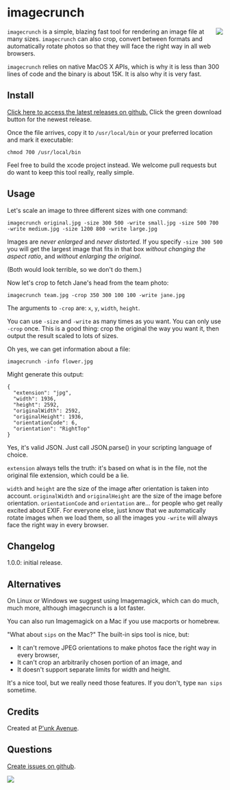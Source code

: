 # imagecrunch

<a href="http://apostrophenow.org/"><img src="https://raw.github.com/punkave/imagecrunch/master/logos/logo-box-madefor.png" align="right" /></a>

`imagecrunch` is a simple, blazing fast tool for rendering an image file at many
sizes. `imagecrunch` can also crop, convert between formats and automatically
rotate photos so that they will face the right way in all web browsers.

`imagecrunch` relies on native MacOS X APIs, which is why it is less than 300 lines of code and the binary is about 15K. It is also why it is very fast.

## Install

[Click here to access the latest releases on github.](https://github.com/punkave/imagecrunch/releases) Click the green download button for the newest release.

Once the file arrives, copy it to `/usr/local/bin` or your preferred location and mark it executable:

    chmod 700 /usr/local/bin

Feel free to build the xcode project instead. We welcome pull requests but do want to keep this tool really, really simple.

## Usage

Let's scale an image to three different sizes with one command:

    imagecrunch original.jpg -size 300 500 -write small.jpg -size 500 700 -write medium.jpg -size 1200 800 -write large.jpg

Images are *never enlarged* and *never distorted*. If you specify `-size 300 500` you will get the largest image that fits in that box *without changing the aspect ratio*, and *without enlarging the original*.

(Both would look terrible, so we don't do them.)

Now let's crop to fetch Jane's head from the team photo:

    imagecrunch team.jpg -crop 350 300 100 100 -write jane.jpg

The arguments to `-crop` are: `x`, `y`, `width`, `height`.

You can use `-size` and `-write` as many times as you want. You can only use `-crop` once. This is a good thing: crop the original the way you want it, then output the result scaled to lots of sizes.

Oh yes, we can get information about a file:

    imagecrunch -info flower.jpg

Might generate this output:

    {
      "extension": "jpg",
      "width": 1936,
      "height": 2592,
      "originalWidth": 2592,
      "originalHeight": 1936,
      "orientationCode": 6,
      "orientation": "RightTop"
    }

Yes, it's valid JSON. Just call JSON.parse() in your scripting language of choice.

`extension` always tells the truth: it's based on what is in the file, not the original file extension, which could be a lie.

`width` and `height` are the size of the image after orientation is taken into account. `originalWidth` and `originalHeight` are the size of the image before orientation. `orientationCode` and `orientation` are... for people who get really excited about EXIF. For everyone else, just know that we automatically rotate images when we load them, so all the images you `-write` will always face the right way in every browser.

## Changelog

1.0.0: initial release.

## Alternatives

On Linux or Windows we suggest using Imagemagick, which can do much, much more, although imagecrunch is a lot faster.

You can also run Imagemagick on a Mac if you use macports or homebrew.

"What about `sips` on the Mac?" The built-in sips tool is nice, but:

* It can't remove JPEG orientations to make photos face the right way in every browser,
* It can't crop an arbitrarily chosen portion of an image, and
* It doesn't support separate limits for width and height.

It's a nice tool, but we really need those features. If you don't, type `man sips` sometime.

## Credits

Created at [P'unk Avenue](http://punkave.com/).


## Questions

[Create issues on github](http://punkave.com/imagecrunch).

<a href="http://punkave.com/"><img src="https://raw.github.com/punkave/imagecrunch/master/logos/logo-box-builtby.png" /></a>

